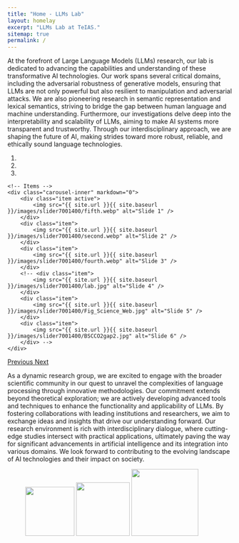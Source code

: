 ```yaml
---
title: "Home - LLMs Lab"
layout: homelay
excerpt: "LLMs Lab at TeIAS."
sitemap: true
permalink: /
---
```


<p>At the forefront of Large Language Models (LLMs) research, our lab is dedicated to advancing the capabilities and understanding of these transformative AI technologies. Our work spans several critical domains, including the adversarial robustness of generative models, ensuring that LLMs are not only powerful but also resilient to manipulation and adversarial attacks. We are also pioneering research in semantic representation and lexical semantics, striving to bridge the gap between human language and machine understanding. Furthermore, our investigations delve deep into the interpretability and scalability of LLMs, aiming to make AI systems more transparent and trustworthy. Through our interdisciplinary approach, we are shaping the future of AI, making strides toward more robust, reliable, and ethically sound language technologies.</p>


<div markdown="0" id="carousel" class="carousel slide" data-ride="carousel" data-interval="4000" data-pause="hover" >
    <!-- Menu -->
    <ol class="carousel-indicators">
        <li data-target="#carousel" data-slide-to="0" class="active"></li>
        <li data-target="#carousel" data-slide-to="1"></li>
        <li data-target="#carousel" data-slide-to="2"></li>
        <!-- <li data-target="#carousel" data-slide-to="3"></li>
        <li data-target="#carousel" data-slide-to="4"></li>
        <li data-target="#carousel" data-slide-to="5"></li>
        <li data-target="#carousel" data-slide-to="6"></li> -->
    </ol>

    <!-- Items -->
    <div class="carousel-inner" markdown="0">
        <div class="item active">
            <img src="{{ site.url }}{{ site.baseurl }}/images/slider7001400/fifth.webp" alt="Slide 1" />
        </div>
        <div class="item">
            <img src="{{ site.url }}{{ site.baseurl }}/images/slider7001400/second.webp" alt="Slide 2" />
        </div>
        <div class="item">
            <img src="{{ site.url }}{{ site.baseurl }}/images/slider7001400/fourth.webp" alt="Slide 3" />
        </div>
        <!-- <div class="item">
            <img src="{{ site.url }}{{ site.baseurl }}/images/slider7001400/lab.jpg" alt="Slide 4" />
        </div>
        <div class="item">
            <img src="{{ site.url }}{{ site.baseurl }}/images/slider7001400/Fig_Science_Web.jpg" alt="Slide 5" />
        </div>       
        <div class="item">
            <img src="{{ site.url }}{{ site.baseurl }}/images/slider7001400/BSCCO2gap2.jpg" alt="Slide 6" />
        </div> -->
    </div>
  <a class="left carousel-control" href="#carousel" role="button" data-slide="prev">
    <span class="glyphicon glyphicon-chevron-left" aria-hidden="true"></span>
    <span class="sr-only">Previous</span>
  </a>
  <a class="right carousel-control" href="#carousel" role="button" data-slide="next">
    <span class="glyphicon glyphicon-chevron-right" aria-hidden="true"></span>
    <span class="sr-only">Next</span>
  </a>
</div>


<p>As a dynamic research group, we are excited to engage with the broader scientific community in our quest to unravel the complexities of language processing through innovative methodologies. Our commitment extends beyond theoretical exploration; we are actively developing advanced tools and techniques to enhance the functionality and applicability of LLMs. By fostering collaborations with leading institutions and researchers, we aim to exchange ideas and insights that drive our understanding forward. Our research environment is rich with interdisciplinary dialogue, where cutting-edge studies intersect with practical applications, ultimately paving the way for significant advancements in artificial intelligence and its integration into various domains. We look forward to contributing to the evolving landscape of AI technologies and their impact on society.</p>




<figure class="fourth">
  <img src="{{ site.url }}{{ site.baseurl }}/images/logopic/Khatam-logo.avif" style="width: 110px">
  <img src="{{ site.url }}{{ site.baseurl }}/images/logopic/Khatam-logo-w.avif" style="width: 120px">
  <img src="{{ site.url }}{{ site.baseurl }}/images/logopic/TeIAS-logo.png" style="width: 150px">
  <!-- <img src="{{ site.url }}{{ site.baseurl }}/images/logopic/Logo_ERC.jpg" style="width: 110px"> -->
</figure>

